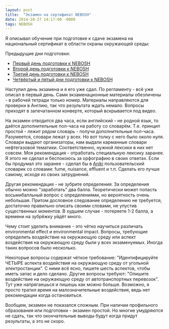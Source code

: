 ```yaml
---
layout: post
title:  "Экзамен на сертификат NEBOSH"
date: 2014-10-27 14:17:00 -0000
tags: NEBOSH
---
```



Я описывал обучение при подготовке к сдаче экзамена на национальный сертификат в области охраны окружающей среды:

Предыдущие дни подготовки:

- [Первый день подготовки к NEBOSH](/blog/2014/nebosh-day1)
- [Второй день подготовки к NEBOSH](/blog/2014/nebosh-day2)
- [Третий день подготовки к NEBOSH](/blog/2014/nebosh-day3)
- [Четвёртый и пятый дни подготовки к NEBOSH](/blog/2014/nebosh-day45)

Наступил день экзамена и я его уже сдал. По регламенту - всё уже описал в первый день. Сами экзаменационные материалы обезличены - в рабочей тетради только номер. Материалы направляются для проверки в Англию, так что результата ждать немало. Вопросы приходят в запечатанном конверте, который вскрывается под видео.

На экзамен отводится два часа, если английский - не родной язык, то даётся дополнительные пол-часа на работу со словарём. Т.е. принцип простой - лежит рядом словарь - получи дополнительные пол-часа. Разумеется, словари лежат у всех. Но вот толку с него было около нуля. Словари выдают организаторы, нам выдали карманные словари нефтегазовой тематики. Соответственно, нужной лексики в них нет совсем. Моя рекомендация - отработать специальную лексику заранее. Я этого не сделал и беспокоюсь за орфографию в своих ответах. Если бы продумал это заранее - сделал бы в [Aniki](https://apps.ankiweb.net) пользовательский словарик со словами: fume, nuisance, effluent и т.п. Сделать его лучше самому, исходя из своих затруднений.

Другая рекомендация - не зубрите определения. За определения обычно можно "заработать" два балла. Теоретически может попасть восьмибалльный вопрос с определениями, но вероятность очень небольшая. Притом дословное следование определению не требуется, достаточно правильно описать своими словами, не упустив существенных моментов. В худшем случае - потеряете 1-2 балла, а времени на зубрёжку уйдёт много.

Чему стоит уделить внимание - это чётко научиться различать environmental effect и environmental impact. Вопросы, требующие определить воздействие на окружающую среду или аспект воздействия на окружающую среду были у всех экзаменуемых. Иногда таких вопросов было несколько.

Некоторые вопросы содержат чёткое требование: "Идентифицируйте ЧЕТЫРЕ аспекта воздействия на окружающую среду от угольной электростанции". С ними всё ясно, пишете шесть аспектов, чтобы иметь запас и дело сделано. Другие вопросы требуют: "Опишите воздействие на окружающую среду от автотранспортных перевозок". Тут уже напрягаешься и пишешь как можно больше. Возможно, я просто тратил время на малозначительные воздействия, ведь нет рекомендации когда остановиться.

Вообщем, экзамен не показался сложным. При наличии профильного образования или подготовки - экзамен простой. Но многие умудряются не сдать, так что окончательные выводы будут когда придут результаты, а это не скоро.